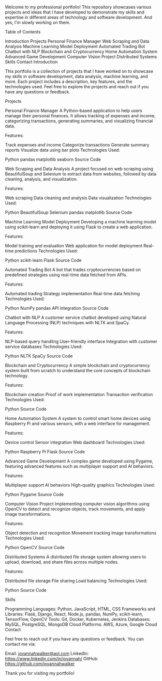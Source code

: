 Welcome to my professional portfolio! This repository showcases various projects and ideas that I have developed to demonstrate my skills and expertise in different areas of technology and software development. And yes, I'm slowly working on them.

Table of Contents

Introduction
Projects
Personal Finance Manager
Web Scraping and Data Analysis
Machine Learning Model Deployment
Automated Trading Bot
Chatbot with NLP
Blockchain and Cryptocurrency
Home Automation System
Advanced Game Development
Computer Vision Project
Distributed Systems
Skills
Contact
Introduction

This portfolio is a collection of projects that I have worked on to showcase my skills in software development, data analysis, machine learning, and more. Each project includes a description, key features, and the technologies used. Feel free to explore the projects and reach out if you have any questions or feedback.

Projects

Personal Finance Manager
A Python-based application to help users manage their personal finances. It allows tracking of expenses and income, categorizing transactions, generating summaries, and visualizing financial data.

Features:

Track expenses and income
Categorize transactions
Generate summary reports
Visualize data using bar plots
Technologies Used:

Python
pandas
matplotlib
seaborn
Source Code

Web Scraping and Data Analysis
A project focused on web scraping using BeautifulSoup and Selenium to extract data from websites, followed by data cleaning, analysis, and visualization.

Features:

Web scraping
Data cleaning and analysis
Data visualization
Technologies Used:

Python
BeautifulSoup
Selenium
pandas
matplotlib
Source Code

Machine Learning Model Deployment
Developing a machine learning model using scikit-learn and deploying it using Flask to create a web application.

Features:

Model training and evaluation
Web application for model deployment
Real-time predictions
Technologies Used:

Python
scikit-learn
Flask
Source Code

Automated Trading Bot
A bot that trades cryptocurrencies based on predefined strategies using real-time data fetched from APIs.

Features:

Automated trading
Strategy implementation
Real-time data fetching
Technologies Used:

Python
NumPy
pandas
API integration
Source Code

Chatbot with NLP
A customer service chatbot developed using Natural Language Processing (NLP) techniques with NLTK and SpaCy.

Features:

NLP-based query handling
User-friendly interface
Integration with customer service databases
Technologies Used:

Python
NLTK
SpaCy
Source Code

Blockchain and Cryptocurrency
A simple blockchain and cryptocurrency system built from scratch to understand the core concepts of blockchain technology.

Features:

Blockchain creation
Proof of work implementation
Transaction verification
Technologies Used:

Python
Source Code

Home Automation System
A system to control smart home devices using Raspberry Pi and various sensors, with a web interface for management.

Features:

Device control
Sensor integration
Web dashboard
Technologies Used:

Python
Raspberry Pi
Flask
Source Code

Advanced Game Development
A complex game developed using Pygame, featuring advanced features such as multiplayer support and AI behaviors.

Features:

Multiplayer support
AI behaviors
High-quality graphics
Technologies Used:

Python
Pygame
Source Code

Computer Vision Project
Implementing computer vision algorithms using OpenCV to detect and recognize objects, track movements, and apply image transformations.

Features:

Object detection and recognition
Movement tracking
Image transformations
Technologies Used:

Python
OpenCV
Source Code

Distributed Systems
A distributed file storage system allowing users to upload, download, and share files across multiple nodes.

Features:

Distributed file storage
File sharing
Load balancing
Technologies Used:

Python
Source Code

Skills

Programming Languages: Python, JavaScript, HTML, CSS
Frameworks and Libraries: Flask, Django, React, Node.js, pandas, NumPy, scikit-learn, TensorFlow, OpenCV
Tools: Git, Docker, Kubernetes, Jenkins
Databases: MySQL, PostgreSQL, MongoDB
Cloud Platforms: AWS, Azure, Google Cloud
Contact

Feel free to reach out if you have any questions or feedback. You can contact me via:

Email: jovannahwalker@aol.com
LinkedIn: https://www.linkedin.com/in/jovannah/
GitHub: https://github.com/jovannahwalker

Thank you for visiting my portfolio!





